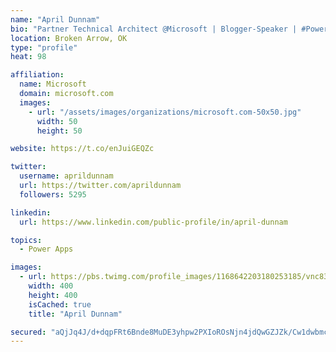 ```yaml
---
name: "April Dunnam"
bio: "Partner Technical Architect @Microsoft | Blogger-Speaker | #PowerApps, #PowerAutomate, #Office365, #SharePoint | #WIT | #Karaoke Queen"
location: Broken Arrow, OK
type: "profile"
heat: 98

affiliation:
  name: Microsoft
  domain: microsoft.com
  images:
    - url: "/assets/images/organizations/microsoft.com-50x50.jpg"
      width: 50
      height: 50

website: https://t.co/enJuiGEQZc

twitter:
  username: aprildunnam
  url: https://twitter.com/aprildunnam
  followers: 5295

linkedin:
  url: https://www.linkedin.com/public-profile/in/april-dunnam

topics:
  - Power Apps

images:
  - url: https://pbs.twimg.com/profile_images/1168642203180253185/vnc83eOg_400x400.jpg
    width: 400
    height: 400
    isCached: true
    title: "April Dunnam"

secured: "aQjJq4J/d+dqpFRt6Bnde8MuDE3yhpw2PXIoROsNjn4jdQwGZJZk/Cw1dwbmcIQGoknt8wBv6AiQrGV2UBe7jNr2Z3SLq8rjpw38CZzyDQ/h8tOY3gSTAVHqNkha/gVHySqveYbV0EdqbOBeqE0ZfzBQXpG8f+bze/OCAjQBURngk1mEhtkMMt7z+g+NltjlOLgBSN3QnrfOsdWei4263PW6W6uZvCWU0CVvMQLgb/nxA8dGX21c653rHp5LGWbf+btcaRrjCQI/3b1qA9ThpSK6KiGXrmcZs3ke9e+vQYzTdS+k7qIUgzfLMKuXgs6E4cd44b1LTZkCdzR8Rg6F1rPjOKp7hOO7Vhl65BLyGLE5SLkp2BHZETlibkfrXYkYEVcpC4Lq90537Mvs2xtOqQhVB69aOVrGKbSI4Yt6Ndo=;XMQEknUSdxxdntLM7E0Xzw=="
---
```


